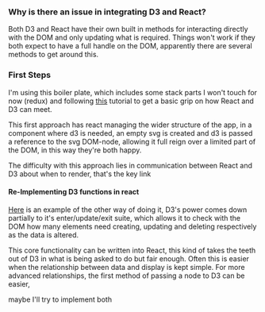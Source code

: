 ### Why is there an issue in integrating D3 and React?

Both D3 and React have their own built in methods for interacting directly with the DOM and only updating what is required. Things won't work if they both expect to have a full handle on the DOM, apparently there are several methods to get around this.

### First Steps

I'm using this boiler plate, which includes some stack parts I won't touch for now (redux) and following <a href="https://medium.com/@Elijah_Meeks/interactive-applications-with-react-d3-f76f7b3ebc71">this</a> tutorial to get a basic grip on how React and D3 can meet.

This first approach has react managing the wider structure of the app, in a component where d3 is needed, an empty svg is created and d3 is passed a reference to the svg DOM-node, allowing it full reign over a limited part of the DOM, in this way they're both happy.

The difficulty with this approach lies in communication between React and D3 about when to render, that's the key link

#### Re-Implementing D3 functions in react

<a href="https://medium.com/front-end-hacking/if-and-when-to-use-d3-js-with-react-639a651c6257">Here</a> is an example of the other way of doing it, D3's power comes down partially to it's enter/update/exit suite, which allows it to check with the DOM how many elements need creating, updating and deleting respectively as the data is altered.

This core functionality can be written into React, this kind of takes the teeth out of D3 in what is being asked to do but fair enough. Often this is easier when the relationship between data and display is kept simple. For more advanced relationships, the first method of passing a node to D3 can be easier,

maybe I'll try to implement both
